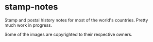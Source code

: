 stamp-notes
===========

Stamp and postal history notes for most of the world's countries. Pretty much work
in progress.

Some of the images are copyrighted to their respective owners.


